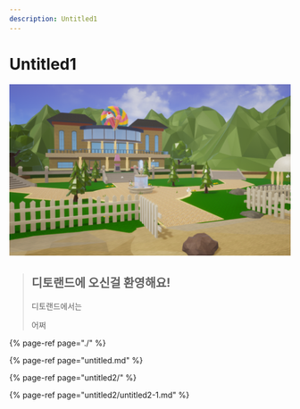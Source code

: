```yaml
---
description: Untitled1
---
```


# Untitled1

![](.gitbook/assets/2.png)

> ## 디토랜드에 오신걸 환영해요!
>
> 디토랜드에서는
>
> 어쩌



{% page-ref page="./" %}

{% page-ref page="untitled.md" %}

{% page-ref page="untitled2/" %}

{% page-ref page="untitled2/untitled2-1.md" %}



